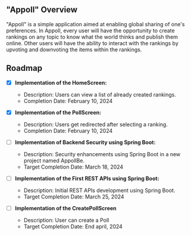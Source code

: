 ## "Appoll" Overview

"Appoll" is a simple application aimed at enabling global sharing of one's preferences. In Appoll, every user will have the opportunity to create rankings on any topic to know what the world thinks and publish them online. Other users will have the ability to interact with the rankings by upvoting and downvoting the items within the rankings.

## Roadmap

- [x] **Implementation of the HomeScreen:** 
  - Description: Users can view a list of already created rankings.
  - Completion Date: February 10, 2024
  
- [x] **Implementation of the PollScreen:** 
  - Description: Users get redirected after selecting a ranking.
  - Completion Date: February 10, 2024
  
- [ ] **Implementation of Backend Security using Spring Boot:** 
  - Description: Security enhancements using Spring Boot in a new project named AppollBe.
  - Target Completion Date: March 18, 2024
  
- [ ] **Implementation of the First REST APIs using Spring Boot:** 
  - Description: Initial REST APIs development using Spring Boot.
  - Target Completion Date: March 25, 2024
     
- [ ] **Implementation of the CreatePollScreen** 
  - Description: User can create a Poll
  - Target Completion Date: End april, 2024

